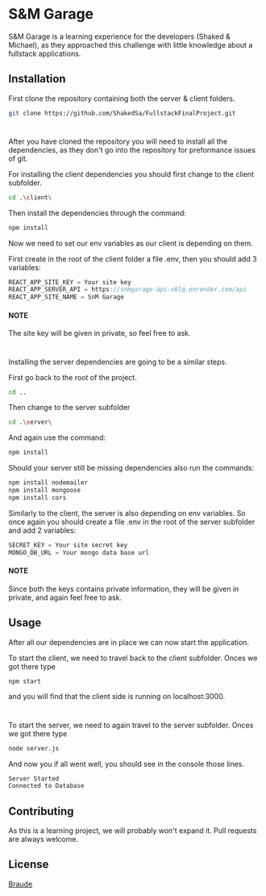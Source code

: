 # S&M Garage

S&M Garage is a learning experience for the developers (Shaked & Michael), as they approached this challenge with little knowledge about a fullstack applications.

## Installation

First clone the repository containing both the server & client folders.
```bash
git clone https://github.com/ShakedSa/FullstackFinalProject.git
```
#
After you have cloned the repository you will need to install all the dependencies, as they don't go into the repository for preformance issues of git.

For installing the client dependencies you should first change to the client subfolder.
```bash
cd .\client\
```

Then install the dependencies through the command:
```bash
npm install
```
Now we need to set our env variables as our client is depending on them.

First create in the root of the client folder a file .env, then you should add 3 variables:

```javascript
REACT_APP_SITE_KEY = Your site key
REACT_APP_SERVER_API = https://snmgarage-api-v8lq.onrender.com/api
REACT_APP_SITE_NAME = SnM Garage
```

#### NOTE
The site key will be given in private, so feel free to ask. 

# 

Installing the server dependencies are going to be a similar steps.

First go back to the root of the project.
```bash
cd ..
```

Then change to the server subfolder
```bash
cd .\server\
```

And again use the command:
```bash
npm install
```

Should your server still be missing dependencies also run the commands:
```bash
npm install nodemailer
npm install mongoose
npm install cors
```

Similarly to the client, the server is also depending on env variables. So once again you should create a file .env in the root of the server subfolder and add 2 variables:

```javascript
SECRET_KEY = Your site secret key
MONGO_DB_URL = Your mongo data base url
```

#### NOTE
Since both the keys contains private information, they will be given in private, and again feel free to ask.

## Usage

After all our dependencies are in place we can now start the application.

To start the client, we need to travel back to the client subfolder. Onces we got there type
```bash
npm start
```

and you will find that the client side is running on localhost:3000.
#

To start the server, we need to again travel to the server subfolder. Onces we got there type
```bash
node server.js
```

And now you if all went well, you should see in the console those lines.
```bash
Server Started
Connected to Database
```

## Contributing

As this is a learning project, we will probably won't expand it. Pull requests are always welcome.

## License

[Braude](https://www.braude.ac.il/)
